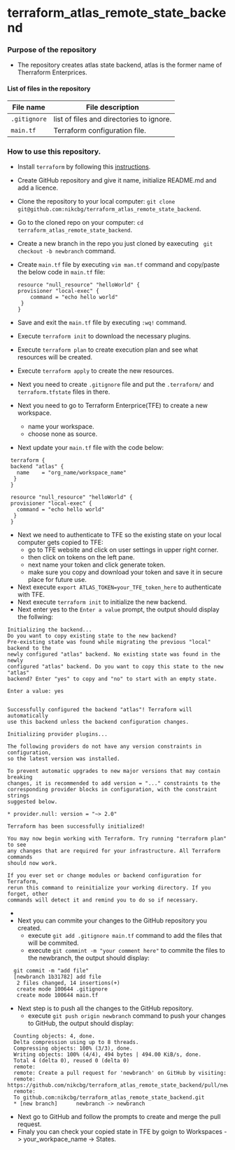 # terraform_atlas_remote_state_backend

### Purpose of the repository 
- The repository creates atlas state backend, atlas is the former name of Therraform Enterprices. 

#### List of files in the repository

File name                            | File description 
------------------------------------ | --------------------------------------------------------------
`.gitignore` | list of files and directories to ignore.
`main.tf` | Terraform configuration file. 

### How to use this repository. 
- Install `terraform` by following this [instructions](https://www.terraform.io/intro/getting-started/install.html).
- Create GitHub repository and give it name, initialize README.md and add a licence. 
- Clone the repository to your local computer: `git clone git@github.com:nikcbg/terraform_atlas_remote_state_backend`.
- Go to the cloned repo on your computer: `cd terraform_atlas_remote_state_backend`.
- Create a new branch in the repo you just cloned by eaxecuting ` git checkout -b newbranch` command.
- Create `main.tf` file by executing `vim man.tf` command and copy/paste the below code in `main.tf` file:

    ```
    resource "null_resource" "helloWorld" {
    provisioner "local-exec" {
        command = "echo hello world"
     }
   }
    ```

- Save and exit the `main.tf` file by executing `:wq!` command.
- Execute `terraform init` to download the necessary plugins.
- Execute `terraform plan` to create execution plan and see what resources will be created.
- Execute `terraform apply` to create the new resources. 
- Next you need to create `.gitignore` file and put the `.terraform/` and `terraform.tfstate` files in there. 
- Next you need to go to Terraform Enterprice(TFE) to create a new workspace.
  - name your workspace.
  - choose none as source. 
- Next update your `main.tf` file with the code below:

 ```
  terraform {
  backend "atlas" {
    name    = "org_name/workspace_name"
   }
  }
  
  resource "null_resource" "helloWorld" {
  provisioner "local-exec" {
    command = "echo hello world"
   }
  }
 ```
- Next we need to authenticate to TFE so the existing state on your local computer gets copied to TFE:
  - go to TFE website and click on user settings in upper right corner.
  - then click on tokens on the left pane.
  - next name your token and click generate token.
  - make sure you copy and download your token and save it in secure place for future use.
- Next execute `export ATLAS_TOKEN=your_TFE_token_here` to authenticate with TFE.
- Next execute `terraform init` to initialize the new backend.
- Next enter yes to the `Enter a value` prompt, the output should display the follwing:

 ```
 Initializing the backend...
 Do you want to copy existing state to the new backend?
 Pre-existing state was found while migrating the previous "local" backend to the
 newly configured "atlas" backend. No existing state was found in the newly
 configured "atlas" backend. Do you want to copy this state to the new "atlas"
 backend? Enter "yes" to copy and "no" to start with an empty state.

 Enter a value: yes


Successfully configured the backend "atlas"! Terraform will automatically
use this backend unless the backend configuration changes.

Initializing provider plugins...

The following providers do not have any version constraints in configuration,
so the latest version was installed.

To prevent automatic upgrades to new major versions that may contain breaking
changes, it is recommended to add version = "..." constraints to the
corresponding provider blocks in configuration, with the constraint strings
suggested below.

* provider.null: version = "~> 2.0"

Terraform has been successfully initialized!

You may now begin working with Terraform. Try running "terraform plan" to see
any changes that are required for your infrastructure. All Terraform commands
should now work.

If you ever set or change modules or backend configuration for Terraform,
rerun this command to reinitialize your working directory. If you forget, other
commands will detect it and remind you to do so if necessary.
 ```
-     
- Next you can commite your changes to the GitHub repository you created.
  - execute `git add .gitignore main.tf` command to add the files that will be commited.
  - execute `git commint -m "your comment here"` to commite the files to the newbranch, the output should display:
  
  
 ```
   git commit -m "add file"
   [newbranch 1b31782] add file
    2 files changed, 14 insertions(+)
    create mode 100644 .gitignore
    create mode 100644 main.tf
 ```
- Next step is to push all the changes to the GitHub repository.
  - execute `git push origin newbranch` command to push your changes to GitHub, the output should display:
  
 ```
   Counting objects: 4, done.
   Delta compression using up to 8 threads.
   Compressing objects: 100% (3/3), done.
   Writing objects: 100% (4/4), 494 bytes | 494.00 KiB/s, done.
   Total 4 (delta 0), reused 0 (delta 0)
   remote: 
   remote: Create a pull request for 'newbranch' on GitHub by visiting:
   remote:      https://github.com/nikcbg/terraform_atlas_remote_state_backend/pull/new/newbranch
   remote: 
   To github.com:nikcbg/terraform_atlas_remote_state_backend.git
   * [new branch]      newbranch -> newbranch

 ```
  
- Next go to GitHub and follow the prompts to create and merge the pull request.
- Finaly you can check your copied state in TFE by goign to Workspaces -> your_workpace_name -> States.

